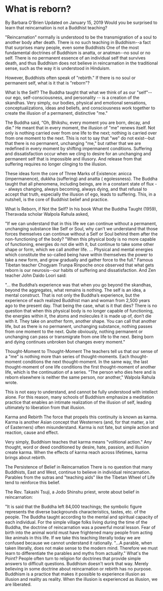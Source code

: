 # What is reborn?

By Barbara O'Brien
Updated on January 15, 2019
Would you be surprised to learn that reincarnation is not a Buddhist teaching? 


"Reincarnation" normally is understood to be the transmigration of a soul to another body after death. There is no such teaching in Buddhism--a fact that surprises many people, even some Buddhists One of the most fundamental doctrines of Buddhism is anatta, or anatman--no soul or no self. There is no permanent essence of an individual self that survives death, and thus Buddhism does not believe in reincarnation in the traditional sense, such as the way it is understood in Hinduism. 


However, Buddhists often speak of "rebirth." If there is no soul or permanent self, what is it that is "reborn"?

What Is the Self?
The Buddha taught that what we think of as our "self"--our ego, self-consciousness, and personality -- is a creation of the skandhas. Very simply, our bodies, physical and emotional sensations, conceptualizations, ideas and beliefs, and consciousness work together to create the illusion of a permanent, distinctive "me."

The Buddha said, “Oh, Bhikshu, every moment you are born, decay, and die.” He meant that in every moment, the illusion of "me" renews itself. Not only is nothing carried over from one life to the next; nothing is carried over from one moment to the next. This is not to say that "we" do not exist--but that there is no permanent, unchanging "me," but rather that we are redefined in every moment by shifting impermanent conditions. Suffering and dissatisfaction occur when we cling to desire for an unchanging and permanent self that is impossible and illusory. And release from that suffering requires no longer clinging to the illusion. 

These ideas form the core of Three Marks of Existence: anicca (impermanence), dukkha (suffering) and anatta ( egolessness). The Buddha taught that all phenomena, including beings, are in a constant state of flux -- always changing, always becoming, always dying, and that refusal to accept that truth, especially the illusion of ego, leads to suffering. This, in a nutshell, is the core of Buddhist belief and practice. 


What Is Reborn, if Not the Self?
In his book What the Buddha Taught (1959), Theravada scholar Walpola Rahula asked,

"If we can understand that in this life we can continue without a permanent, unchanging substance like Self or Soul, why can't we understand that those forces themselves can continue without a Self or Soul behind them after the non-functioning of the body?
"When this physical body is no more capable of functioning, energies do not die with it, but continue to take some other shape or form, which we call another life. ... Physical and mental energies which constitute the so-called being have within themselves the power to take a new form, and grow gradually and gather force to the full."
Famous Tibetan teacher Chogyam Trunpa Rinpoche once observed that what gets reborn is our neurosis--our habits of suffering and dissatisfaction. And Zen teacher John Daido Loori said: 

"... the Buddha’s experience was that when you go beyond the skandhas, beyond the aggregates, what remains is nothing. The self is an idea, a mental construct. That is not only the Buddha’s experience, but the experience of each realized Buddhist man and woman from 2,500 years ago to the present day. That being the case, what is it that dies? There is no question that when this physical body is no longer capable of functioning, the energies within it, the atoms and molecules it is made up of, don’t die with it. They take on another form, another shape. You can call that another life, but as there is no permanent, unchanging substance, nothing passes from one moment to the next. Quite obviously, nothing permanent or unchanging can pass or transmigrate from one life to the next. Being born and dying continues unbroken but changes every moment."

Thought-Moment to Thought-Moment
The teachers tell us that our sense of a "me" is nothing more than series of thought-moments. Each thought-moment conditions the next thought-moment. In the same way, the last thought-moment of one life conditions the first thought-moment of another life, which is the continuation of a series. "The person who dies here and is reborn elsewhere is neither the same person, nor another," Walpola Rahula wrote.

This is not easy to understand, and cannot be fully understood with intellect alone. For this reason, many schools of Buddhism emphasize a meditation practice that enables an intimate realization of the illusion of self, leading ultimately to liberation from that illusion. 

Karma and Rebirth
The force that propels this continuity is ​known as karma. Karma is another Asian concept that Westerners (and, for that matter, a lot of Easterners) often misunderstand. Karma is not fate, but simple action and reaction, cause and effect.

Very simply, Buddhism teaches that karma means "volitional action." Any thought, word or deed conditioned by desire, hate, passion, and illusion create karma. When the effects of karma reach across lifetimes, karma brings about rebirth.

The Persistence of Belief in Reincarnation
There is no question that many Buddhists, East and West, continue to believe in individual reincarnation. Parables from the sutras and "teaching aids" like the Tibetan Wheel of Life tend to reinforce this belief.

The Rev. Takashi Tsuji, a Jodo Shinshu priest, wrote about belief in reincarnation:

"It is said that the Buddha left 84,000 teachings; the symbolic figure represents the diverse backgrounds characteristics, tastes, etc. of the people. The Buddha taught according to the mental and spiritual capacity of each individual. For the simple village folks living during the time of the Buddha, the doctrine of reincarnation was a powerful moral lesson. Fear of birth into the animal world must have frightened many people from acting like animals in this life. If we take this teaching literally today we are confused because we cannot understand it rationally.
"...A parable, when taken literally, does not make sense to the modern mind. Therefore we must learn to differentiate the parables and myths from actuality."
What's the Point?
People often turn to religion for doctrines that provide simple answers to difficult questions. Buddhism doesn't work that way. Merely believing in some doctrine about reincarnation or rebirth has no purpose. Buddhism is a practice that makes it possible to experience illusion as illusion and reality as reality. When the illusion is experienced as illusion, we are liberated.
